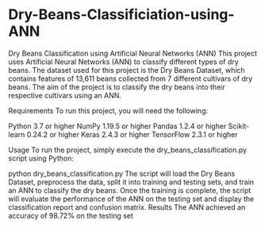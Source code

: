 # Dry-Beans-Classificiation-using-ANN
Dry Beans Classification using Artificial Neural Networks (ANN)
This project uses Artificial Neural Networks (ANN) to classify different types of dry beans. The dataset used for this project is the Dry Beans Dataset, which contains features of 13,611 beans collected from 7 different cultivars of dry beans. The aim of the project is to classify the dry beans into their respective cultivars using an ANN.

Requirements
To run this project, you will need the following:

Python 3.7 or higher
NumPy 1.19.5 or higher
Pandas 1.2.4 or higher
Scikit-learn 0.24.2 or higher
Keras 2.4.3 or higher
TensorFlow 2.3.1 or higher

Usage
To run the project, simply execute the dry_beans_classification.py script using Python:

python dry_beans_classification.py
The script will load the Dry Beans Dataset, preprocess the data, split it into training and testing sets, and train an ANN to classify the dry beans. Once the training is complete, the script will evaluate the performance of the ANN on the testing set and display the classification report and confusion matrix.
Results
The ANN achieved an accuracy of 98.72% on the testing set
